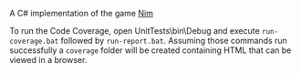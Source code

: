 A C# implementation of the game [Nim](https://en.wikipedia.org/wiki/Nim)

To run the Code Coverage, open UnitTests\bin\Debug and execute `run-coverage.bat` followed by `run-report.bat`. Assuming those commands run successfully a `coverage` folder will be created containing HTML that can be viewed in a browser.